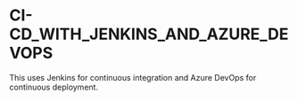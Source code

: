 # CI-CD_WITH_JENKINS_AND_AZURE_DEVOPS
This uses Jenkins for continuous integration and Azure DevOps for continuous deployment.
